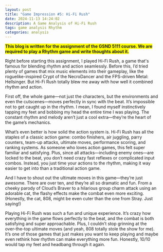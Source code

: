 ```yaml
---
layout: post
title: "Game Impression #5: Hi-Fi Rush"
date: 2024-11-13 14:24:02
description: A Game Analysis of Hi-Fi Rush
tags: game analysis Rhythm
categories: analysis
---
```


<strong style="background-color: yellow;">This blog is written for the assignment of the GSND 5111 course. We are required to play a Rhythm game and write thoughts about it.</strong>


Right before starting this assignment, I played Hi-Fi Rush, a game that's famous for blending rhythm and action seamlessly. Before this, I’d tried plenty of games that mix music elements into their gameplay, like the roguelike-inspired Crypt of the NecroDancer and the FPS-driven Metal: Hellsinger. But Hi-Fi Rush totally blew me away with how well it combined rhythm and action.

First off, the whole game—not just the characters, but the environments and even the cutscenes—moves perfectly in sync with the beat. It’s impossible not to get caught up in the rhythm. I mean, I found myself instinctively tapping my feet and bobbing my head the entire time I was playing. The constant rhythm and melody aren’t just a cool extra—they’re the heart of the game’s mechanics.

What’s even better is how solid the action system is. Hi-Fi Rush has all the staples of a classic action game: combo finishers, air juggling, parry counters, team-up attacks, ultimate moves, performance scoring, and ranking systems. As someone who loves action games, this felt super familiar and satisfying. Plus, since all attacks—including enemy ones—are locked to the beat, you don’t need crazy fast reflexes or complicated input combos. Instead, you just time your actions to the rhythm, making it way easier to get into than a traditional action game.

And I have to shout out the ultimate moves in this game—they’re just awesome. There are over ten, and they’re all so dramatic and fun. From a cheeky parody of Cloud’s Braver to a hilarious group charm attack using an adorable cat, the flashy effects make the combat even more exciting. (Honestly, the cat, 808, might be even cuter than the one from Stray. Just saying!)

Playing Hi-Fi Rush was such a fun and unique experience. It’s crazy how everything in the game flows perfectly to the beat, and the combat is both satisfying and super approachable. Plus, I couldn’t stop grinning at the over-the-top ultimate moves (and yeah, 808 totally stole the show for me). It’s one of those games that just makes you want to keep playing and maybe even rethink how rhythm can make everything more fun. Honestly, 10/10 would tap my feet and headbang through it again.
